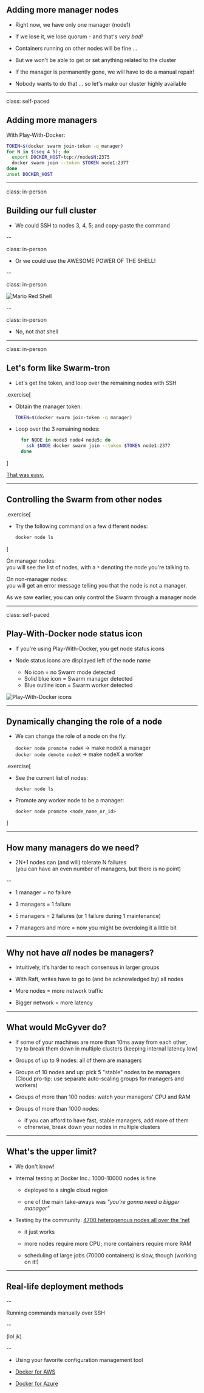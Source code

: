 ## Adding more manager nodes

- Right now, we have only one manager (node1)

- If we lose it, we lose quorum - and that's *very bad!*

- Containers running on other nodes will be fine ...

- But we won't be able to get or set anything related to the cluster

- If the manager is permanently gone, we will have to do a manual repair!

- Nobody wants to do that ... so let's make our cluster highly available

---

class: self-paced

## Adding more managers

With Play-With-Docker:

```bash
TOKEN=$(docker swarm join-token -q manager)
for N in $(seq 4 5); do
  export DOCKER_HOST=tcp://node$N:2375
  docker swarm join --token $TOKEN node1:2377
done
unset DOCKER_HOST
```

---

class: in-person

## Building our full cluster

- We could SSH to nodes 3, 4, 5; and copy-paste the command

--

class: in-person

- Or we could use the AWESOME POWER OF THE SHELL!

--

class: in-person

![Mario Red Shell](images/mario-red-shell.png)

--

class: in-person

- No, not *that* shell

---

class: in-person

## Let's form like Swarm-tron

- Let's get the token, and loop over the remaining nodes with SSH

.exercise[

- Obtain the manager token:
  ```bash
  TOKEN=$(docker swarm join-token -q manager)
  ```

- Loop over the 3 remaining nodes:
  ```bash
    for NODE in node3 node4 node5; do
      ssh $NODE docker swarm join --token $TOKEN node1:2377
    done
  ```

]

[That was easy.](https://www.youtube.com/watch?v=3YmMNpbFjp0)

---

## Controlling the Swarm from other nodes

.exercise[

- Try the following command on a few different nodes:
  ```bash
  docker node ls
  ```

]

On manager nodes:
<br/>you will see the list of nodes, with a `*` denoting
the node you're talking to.

On non-manager nodes:
<br/>you will get an error message telling you that
the node is not a manager.

As we saw earlier, you can only control the Swarm through a manager node.

---

class: self-paced

## Play-With-Docker node status icon

- If you're using Play-With-Docker, you get node status icons

- Node status icons are displayed left of the node name

  - No icon = no Swarm mode detected
  - Solid blue icon = Swarm manager detected
  - Blue outline icon = Swarm worker detected

![Play-With-Docker icons](images/pwd-icons.png)

---

## Dynamically changing the role of a node

- We can change the role of a node on the fly:

  `docker node promote nodeX` → make nodeX a manager
  <br/>
  `docker node demote nodeX` → make nodeX a worker

.exercise[

- See the current list of nodes:
  ```
  docker node ls
  ```

- Promote any worker node to be a manager:
  ```
  docker node promote <node_name_or_id>
  ```

]

---

## How many managers do we need?

- 2N+1 nodes can (and will) tolerate N failures
  <br/>(you can have an even number of managers, but there is no point)

--

- 1 manager = no failure

- 3 managers = 1 failure

- 5 managers = 2 failures (or 1 failure during 1 maintenance)

- 7 managers and more = now you might be overdoing it a little bit

---

## Why not have *all* nodes be managers?

- Intuitively, it's harder to reach consensus in larger groups

- With Raft, writes have to go to (and be acknowledged by) all nodes

- More nodes = more network traffic

- Bigger network = more latency

---

## What would McGyver do?

- If some of your machines are more than 10ms away from each other,
  <br/>
  try to break them down in multiple clusters
  (keeping internal latency low)

- Groups of up to 9 nodes: all of them are managers

- Groups of 10 nodes and up: pick 5 "stable" nodes to be managers
  <br/>
  (Cloud pro-tip: use separate auto-scaling groups for managers and workers)

- Groups of more than 100 nodes: watch your managers' CPU and RAM

- Groups of more than 1000 nodes:

  - if you can afford to have fast, stable managers, add more of them
  - otherwise, break down your nodes in multiple clusters

---

## What's the upper limit?

- We don't know!

- Internal testing at Docker Inc.: 1000-10000 nodes is fine

  - deployed to a single cloud region

  - one of the main take-aways was *"you're gonna need a bigger manager"*

- Testing by the community: [4700 heterogenous nodes all over the 'net](https://sematext.com/blog/2016/11/14/docker-swarm-lessons-from-swarm3k/)

  - it just works

  - more nodes require more CPU; more containers require more RAM

  - scheduling of large jobs (70000 containers) is slow, though (working on it!)

---

## Real-life deployment methods

--

Running commands manually over SSH

--

  (lol jk)

--

- Using your favorite configuration management tool

- [Docker for AWS](https://docs.docker.com/docker-for-aws/#quickstart)

- [Docker for Azure](https://docs.docker.com/docker-for-azure/)
